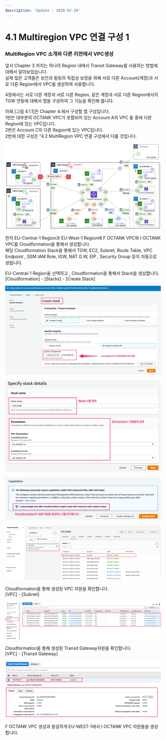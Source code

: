 ```yaml
---
description: 'Update : 2020-02-28'
---
```


# 4.1 Multiregion VPC 연결 구성 1

### MultiRegion VPC 소개와 다른 리전에서 VPC생성

앞서 Chapter 3 까지는 하나의 Region 내에서 Transit Gateway를 사용하는 방법에 대해서 알아보았습니다.  
실제 많은 고객들은 보안과 빌링의 독립성 보장을 위해 서로 다른 Account\(계정\)과 서로 다른 Region에서 VPC를 생성하여 사용합니다.

4장에서는 서로 다른 계정과 서로 다른 Region, 같은 계정과 서로 다른 Region에서의 TGW 연동에 대해서 랩을 구성하여 그 기능을 확인해 봅니다.

아래 \[그림 4.1.1\]은 Chapter 4.에서 구성할 랩 구성입니다.  
1번은 대부분의 OCTANK VPC가 포함되어 있는 Account A의 VPC 들 중에 다른 Region에 있는 VPC입니다.  
2번은 Account C의 다른 Region에 있는 VPC입니다.  
2번에 대한 구성은 "4.2 MultiRegion VPC 연결 구성에서 다룰 것입니다.

![\[&#xADF8;&#xB9BC; 4.1.1 Multi Region VPC &#xC5F0;&#xACB0; &#xBAA9;&#xD45C; &#xAD6C;&#xC131;&#xB3C4;\]](../.gitbook/assets/4.1.1.lab_topology%20%281%29.png)

먼저 EU-Central-1 Region과 EU-West-1 Region에 F OCTANK VPC와 I OCTANK VPC를 Cloudformation을 통해서 생성합니다.  
해당 Cloudformation Stack을 통해서 TGW, EC2, Subnet, Route Table, VPC Endpoint , SSM IAM Role, IGW, NAT G.W, EIP , Security Group 등이 자동으로 생됩니다.

EU-Central-1 Region을 선택하고 , Cloudformation을 통해서 Stack을 생성합니다.  
\[Cloudformation\] - \[Stacks\] - \[Create Stack\]

![\[&#xADF8;&#xB9BC; 4.1.2 Cloudformation Stack &#xC0DD;&#xC131; 1\]](../.gitbook/assets/4.1.2.fvpc_create1.png)

![\[&#xADF8;&#xB9BC; 4.1.3 Cloudformation Stack &#xC0DD;&#xC131; 2\]](../.gitbook/assets/4.1.3.fvpc_create2.png)

![\[&#xADF8;&#xB9BC; 4.1.4 Cloudformation Stack &#xC0DD;&#xC131; 3\]](../.gitbook/assets/4.1.4.fvpc_create3.png)

![\[&#xADF8;&#xB9BC; 4.1.5 Cloudformation Stack &#xC0DD;&#xC131; &#xD655;&#xC778;\]](../.gitbook/assets/4.1.5.fvpc_create4.png)

Cloudformation을 통해 생성된 VPC 자원을 확인합니다.  
\[VPC\] - \[Subnet\]

![\[&#xADF8;&#xB9BC; 4.1.6 F OCTANK VPC &#xC790;&#xC6D0; &#xC0DD;&#xC131; &#xD655;&#xC778;\]](../.gitbook/assets/4.1.6.vpc_rt_check.png)

Cloudformation을 통해 생성된 Transit Gateway자원을 확인합니다.  
\[VPC\] - \[Transit Gateway\]

![\[&#xADF8;&#xB9BC; 4.1.7 F OCTANK Transit Gateway &#xC0DD;&#xC131; &#xD655;&#xC778;\]](../.gitbook/assets/4.1.7.tgw_check.png)

F OCTANK VPC 생성과 동일하게 EU-WEST-1에서 I OCTANK VPC 자원들을 생성합니다.

  




